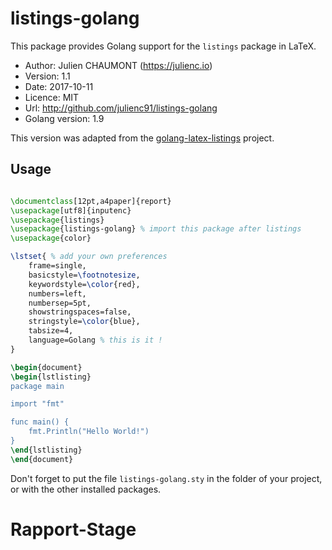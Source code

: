 listings-golang
===============

This package provides Golang support for the `listings` package in LaTeX.

* Author: Julien CHAUMONT (https://julienc.io)
* Version: 1.1
* Date: 2017-10-11
* Licence: MIT
* Url: http://github.com/julienc91/listings-golang
* Golang version: 1.9

This version was adapted from the [golang-latex-listings][1] project.

## Usage

```latex

\documentclass[12pt,a4paper]{report}
\usepackage[utf8]{inputenc}
\usepackage{listings}
\usepackage{listings-golang} % import this package after listings
\usepackage{color}

\lstset{ % add your own preferences
    frame=single,
    basicstyle=\footnotesize,
    keywordstyle=\color{red},
    numbers=left,
    numbersep=5pt,
    showstringspaces=false, 
    stringstyle=\color{blue},
    tabsize=4,
    language=Golang % this is it !
}

\begin{document}
\begin{lstlisting}
package main

import "fmt"

func main() {
    fmt.Println("Hello World!")
}
\end{lstlisting}
\end{document}
```

Don't forget to put the file `listings-golang.sty` in the folder of your project,
or with the other installed packages.


  [1]: https://bitbucket.org/korfuri/golang-latex-listings
# Rapport-Stage
